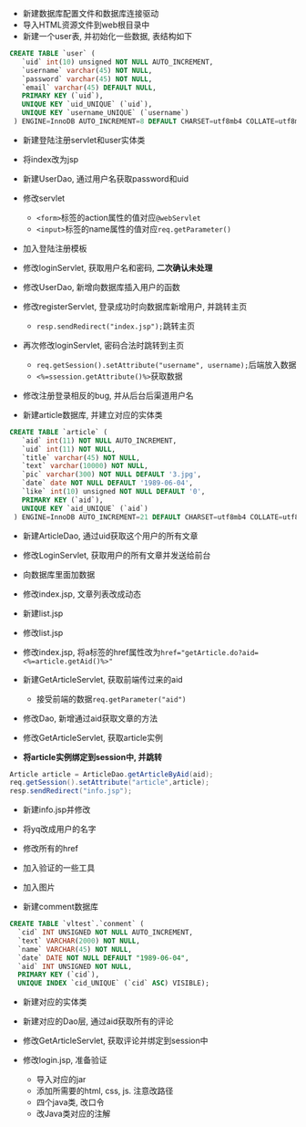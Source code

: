 * 新建数据库配置文件和数据库连接驱动
* 导入HTML资源文件到web根目录中
* 新建一个user表, 并初始化一些数据, 表结构如下
```sql
CREATE TABLE `user` (
   `uid` int(10) unsigned NOT NULL AUTO_INCREMENT,
   `username` varchar(45) NOT NULL,
   `password` varchar(45) NOT NULL,
   `email` varchar(45) DEFAULT NULL,
   PRIMARY KEY (`uid`),
   UNIQUE KEY `uid_UNIQUE` (`uid`),
   UNIQUE KEY `username_UNIQUE` (`username`)
 ) ENGINE=InnoDB AUTO_INCREMENT=8 DEFAULT CHARSET=utf8mb4 COLLATE=utf8mb4_0900_ai_ci
```

* 新建登陆注册servlet和user实体类
* 将index改为jsp

* 新建UserDao, 通过用户名获取password和uid
* 修改servlet
    * `<form>`标签的action属性的值对应`@webServlet`
    * `<input>`标签的name属性的值对应`req.getParameter()`
* 加入登陆注册模板
* 修改loginServlet, 获取用户名和密码, **二次确认未处理** 
* 修改UserDao, 新增向数据库插入用户的函数
* 修改registerServlet, 登录成功时向数据库新增用户, 并跳转主页
    * `resp.sendRedirect("index.jsp");`跳转主页
* 再次修改loginServlet, 密码合法时跳转到主页
    * `req.getSession().setAttribute("username", username);`后端放入数据
    * `<%=ssession.getAttribute()%>`获取数据
    
* 修改注册登录相反的bug, 并从后台后渠道用户名
* 新建article数据库, 并建立对应的实体类
```sql
CREATE TABLE `article` (
   `aid` int(11) NOT NULL AUTO_INCREMENT,
   `uid` int(11) NOT NULL,
   `title` varchar(45) NOT NULL,
   `text` varchar(10000) NOT NULL,
   `pic` varchar(300) NOT NULL DEFAULT '3.jpg',
   `date` date NOT NULL DEFAULT '1989-06-04',
   `like` int(10) unsigned NOT NULL DEFAULT '0',
   PRIMARY KEY (`aid`),
   UNIQUE KEY `aid_UNIQUE` (`aid`)
 ) ENGINE=InnoDB AUTO_INCREMENT=21 DEFAULT CHARSET=utf8mb4 COLLATE=utf8mb4_0900_ai_ci
```
* 新建ArticleDao, 通过uid获取这个用户的所有文章
* 修改LoginServlet, 获取用户的所有文章并发送给前台
* 向数据库里面加数据
* 修改index.jsp, 文章列表改成动态

* 新建list.jsp
* 修改list.jsp

* 修改index.jsp, 将a标签的href属性改为`href="getArticle.do?aid=<%=article.getAid()%>"`
* 新建GetArticleServlet, 获取前端传过来的aid
    * 接受前端的数据`req.getParameter("aid")`
* 修改Dao, 新增通过aid获取文章的方法
* 修改GetArticleServlet, 获取article实例
* **将article实例绑定到session中, 并跳转**
```java
Article article = ArticleDao.getArticleByAid(aid);
req.getSession().setAttribute("article",article);
resp.sendRedirect("info.jsp");
```
* 新建info.jsp并修改

* 将yq改成用户的名字
* 修改所有的href
* 加入验证的一些工具
* 加入图片

* 新建comment数据库
```sql
CREATE TABLE `vltest`.`conment` (
  `cid` INT UNSIGNED NOT NULL AUTO_INCREMENT,
  `text` VARCHAR(2000) NOT NULL,
  `name` VARCHAR(45) NOT NULL,
  `date` DATE NOT NULL DEFAULT "1989-06-04",
  `aid` INT UNSIGNED NOT NULL,
  PRIMARY KEY (`cid`),
  UNIQUE INDEX `cid_UNIQUE` (`cid` ASC) VISIBLE);
```
* 新建对应的实体类
* 新建对应的Dao层, 通过aid获取所有的评论
* 修改GetArticleServlet, 获取评论并绑定到session中

* 修改login.jsp, 准备验证
    * 导入对应的jar
    * 添加所需要的html, css, js. 注意改路径
    * 四个java类, 改口令
    * 改Java类对应的注解
